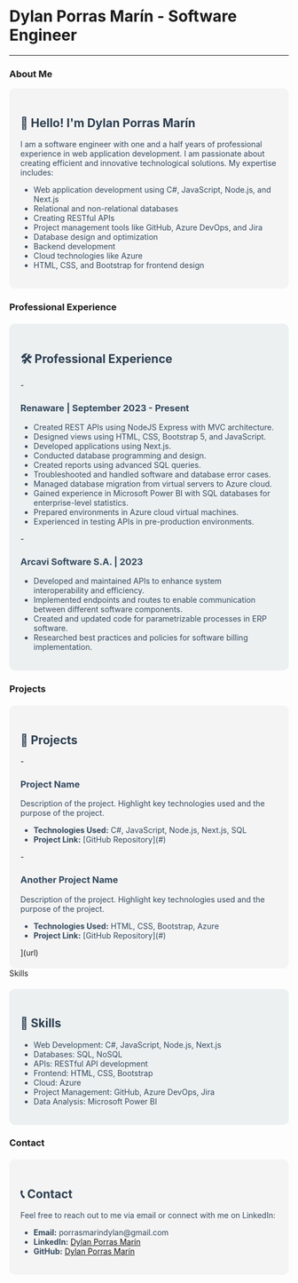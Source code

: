 # Dylan Porras Marín - Software Engineer

---

### About Me

<section style="background-color:#f4f4f4; padding:20px; border-radius:10px;">
    <h2 style="color:#2c3e50;">👋 Hello! I'm Dylan Porras Marín</h2>
    <p style="color:#34495e;">I am a software engineer with one and a half years of professional experience in web application development. I am passionate about creating efficient and innovative technological solutions. My expertise includes:</p>
    <ul style="color:#34495e;">
        <li>Web application development using C#, JavaScript, Node.js, and Next.js</li>
        <li>Relational and non-relational databases</li>
        <li>Creating RESTful APIs</li>
        <li>Project management tools like GitHub, Azure DevOps, and Jira</li>
        <li>Database design and optimization</li>
        <li>Backend development</li>
        <li>Cloud technologies like Azure</li>
        <li>HTML, CSS, and Bootstrap for frontend design</li>
    </ul>
</section>

### Professional Experience

<section style="background-color:#ecf0f1; padding:20px; border-radius:10px; margin-top:20px;">
    <h2 style="color:#2c3e50;">🛠️ Professional Experience</h2>
    -
    <h3 style="color:#34495e;">Renaware | September 2023 - Present</h3>
    <ul style="color:#34495e;">
        <li>Created REST APIs using NodeJS Express with MVC architecture.</li>
        <li>Designed views using HTML, CSS, Bootstrap 5, and JavaScript.</li>
        <li>Developed applications using Next.js.</li>
        <li>Conducted database programming and design.</li>
        <li>Created reports using advanced SQL queries.</li>
        <li>Troubleshooted and handled software and database error cases.</li>
        <li>Managed database migration from virtual servers to Azure cloud.</li>
        <li>Gained experience in Microsoft Power BI with SQL databases for enterprise-level statistics.</li>
        <li>Prepared environments in Azure cloud virtual machines.</li>
        <li>Experienced in testing APIs in pre-production environments.</li>
    </ul>
    -
    <h3 style="color:#34495e;">Arcavi Software S.A. | 2023</h3>
    <ul style="color:#34495e;">
        <li>Developed and maintained APIs to enhance system interoperability and efficiency.</li>
        <li>Implemented endpoints and routes to enable communication between different software components.</li>
        <li>Created and updated code for parametrizable processes in ERP software.</li>
        <li>Researched best practices and policies for software billing implementation.</li>
    </ul>
</section>

### Projects

<section style="background-color:#f4f4f4; padding:20px; border-radius:10px; margin-top:20px;">
    <h2 style="color:#2c3e50;">🚀 Projects</h2>
 -
    <h3 style="color:#34495e;">Project Name</h3>
    <p style="color:#34495e;">Description of the project. Highlight key technologies used and the purpose of the project.</p>
    <ul style="color:#34495e;">
        <li><strong>Technologies Used:</strong> C#, JavaScript, Node.js, Next.js, SQL</li>
        <li><strong>Project Link:</strong> [GitHub Repository](#)</li>
    </ul>
-
    <h3 style="color:#34495e;">Another Project Name</h3>
    <p style="color:#34495e;">Description of the project. Highlight key technologies used and the purpose of the project.</p>
    <ul style="color:#34495e;">
        <li><strong>Technologies Used:</strong> HTML, CSS, Bootstrap, Azure</li>
        <li><strong>Project Link:</strong> [GitHub Repository](#)</li>
    </ul>](url)
</section

### Skills

<section style="background-color:#ecf0f1; padding:20px; border-radius:10px; margin-top:20px;">
    <h2 style="color:#2c3e50;">🔧 Skills</h2>
    <ul style="color:#34495e;">
        <li>Web Development: C#, JavaScript, Node.js, Next.js</li>
        <li>Databases: SQL, NoSQL</li>
        <li>APIs: RESTful API development</li>
        <li>Frontend: HTML, CSS, Bootstrap</li>
        <li>Cloud: Azure</li>
        <li>Project Management: GitHub, Azure DevOps, Jira</li>
        <li>Data Analysis: Microsoft Power BI</li>
    </ul>
</section>

### Contact

<section style="background-color:#f4f4f4; padding:20px; border-radius:10px; margin-top:20px;">
    <h2 style="color:#2c3e50;">📞 Contact</h2>
    <p style="color:#34495e;">Feel free to reach out to me via email or connect with me on LinkedIn:</p>
    <ul style="color:#34495e;">
        <li><strong>Email:</strong> porrasmarindylan@gmail.com</li>
        <li><strong>LinkedIn:</strong> <a href="https://www.linkedin.com/in/dylan-porras-marin-251642277" target="_blank">Dylan Porras Marín</a></li>
        <li><strong>GitHub:</strong> <a href="https://github.com/DylanPorrasMarin" target="_blank">Dylan Porras Marín</a></li>
    </ul>
</section>

